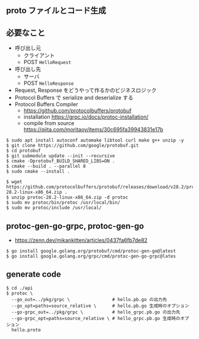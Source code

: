 ## proto ファイルとコード生成

## 必要なこと
- 呼び出し元
    - クライアント
    - POST `HelloRequest`
- 呼び出し先
    - サーバ
    - POST `HelloResponse`
- Request, Response をどうやって作るかのビジネスロジック
- Protocol Buffers で serialize and deserialize する
- Protocol Buffers Compiler
    - https://github.com/protocolbuffers/protobuf
    - installation https://grpc.io/docs/protoc-installation/
    - compile from source https://qiita.com/moritaoy/items/30c695fa39943831e17b

```shell
$ sudo apt install autoconf automake libtool curl make g++ unzip -y
$ git clone https://github.com/google/protobuf.git
$ cd protobuf
$ git submodule update --init --recursive
$ cmake -Dprotobuf_BUILD_SHARED_LIBS=ON .
$ cmake --build . --parallel 8
$ sudo cmake --install .
```

```shell
$ wget https://github.com/protocolbuffers/protobuf/releases/download/v28.2/protoc-28.2-linux-x86_64.zip .
$ unzip protoc-28.2-linux-x86_64.zip -d protoc
$ sudo mv protoc/bin/protoc /usr/local/bin/
$ sudo mv protoc/include /usr/local/
```


## protoc-gen-go-grpc, protoc-gen-go
- https://zenn.dev/mikankitten/articles/0437fa6fb7de82


```shell
$ go install google.golang.org/protobuf/cmd/protoc-gen-go@latest
$ go install google.golang.org/grpc/cmd/protoc-gen-go-grpc@lates
```

## generate code

```shell
$ cd ./api
$ protoc \
  --go_out=../pkg/grpc \                # hello.pb.go の出力先
  --go_opt=paths=source_relative \      # hello.pb.go 生成時のオプション
  --go-grpc_out=../pkg/grpc \           # hello_grpc.pb.go の出力先
  --go-grpc_opt=paths=source_relative \ # hello_grpc.pb.go 生成時のオプション
  hello.proto
```
